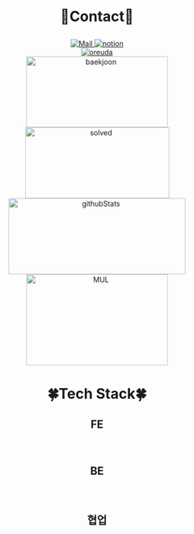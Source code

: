 <div  style = "display: flex;  align-items: center; flex-direction: column;  justify-content: center;" align = "center";>
  <div key="5">
    <h3 style ="font-size : 2em; font-weight:700;">💙Contact💙</h3>
    <div className=Preview_contactBadgeDiv__3demU>
      <a href=mailto:cjsdks518@naver.com target="_blank">
            <img
              src="https://img.shields.io/badge/Mail-6667AB?style=flat&logo=Gmail&logoColor=white"
              alt="Mail"
            />
          </a>
      <span></span>
      <a href=https://automatic-taker-f89.notion.site/293dd29d652e42699ad8c299036f6f43 target="_blank">
            <img src=https://img.shields.io/badge/Notion-000000?style=flat&logo=Notion&logoColor=white&link=https://automatic-taker-f89.notion.site/293dd29d652e42699ad8c299036f6f43/ alt="notion" />
          </a>
    </div>
  </div>
  
  <div key="6">
    <a href = "https://oreuda.kr/">
      <img
        src=https://oreuda.kr/api/v1/plant/card?nickname=eunjijilong
        alt="oreuda"
      />
    </a>
  </div>
  
  <div key="1">
    <img src=http://mazassumnida.wtf/api/v2/generate_badge?boj=cjsdks518 width="280" height="140" alt="baekjoon" />
    <img src=http://mazandi.herokuapp.com/api?handle=cjsdks518&theme=cold width="285" height="140" alt="solved" />
  </div>
  
  <div key="2">
    <img src=https://github-readme-stats.vercel.app/api?username=eunjijilong&show_icons=true&theme=gruvbox width="350" height="150" alt="githubStats" />
    <img src=https://github-readme-stats.vercel.app/api/top-langs/?username=eunjijilong&layout=compact&theme=merko width="280" height=180 alt="MUL" />
  </div>
  
  <div key="4">
  <h3 style ="font-size : 2em; font-weight:700;">🍀Tech Stack🍀</h3>
    <div ><h3 key=0 style ="font-size : 1.5em; font-weight:700;">FE</h3><div "><img
          key=27590.44854470071
          style = "margin: 5px 5px;"
          src=https://img.shields.io/badge/javascript-f1e05a?style=flat&logo=javascript&logoColor=white
          alt=""
        /> <img
          key=29668.300960112247
          style = "margin: 5px 5px;"
          src=https://img.shields.io/badge/typescript-31859c?style=flat&logo=typescript&logoColor=white
          alt=""
        /> <img
          key=441750.49521394435
          style = "margin: 5px 5px;"
          src=https://img.shields.io/badge/dart-98bad6?style=flat&logo=dart&logoColor=white
          alt=""
        /> <img
          key=862624.577193211
          style = "margin: 5px 5px;"
          src=https://img.shields.io/badge/vue.js-4FC08D?style=flat&logo=vue.js&logoColor=white
          alt=""
        /> <img
          key=964383.6338694005
          style = "margin: 5px 5px;"
          src=https://img.shields.io/badge/flutter-02569B?style=flat&logo=flutter&logoColor=white
          alt=""
        /> <img
          key=23592.349878208603
          style = "margin: 5px 5px;"
          src=https://img.shields.io/badge/next.js-000000?style=flat&logo=next.js&logoColor=white
          alt=""
        /> <img
          key=193144.0992413975
          style = "margin: 5px 5px;"
          src=https://img.shields.io/badge/react-61DAFB?style=flat&logo=react&logoColor=white
          alt=""
        /> <img
          key=903101.2341815998
          style = "margin: 5px 5px;"
          src=https://img.shields.io/badge/html5-e44b23?style=flat&logo=html5&logoColor=white
          alt=""
        /> <img
          key=338328.91765273485
          style = "margin: 5px 5px;"
          src=https://img.shields.io/badge/css-563d7c?style=flat&logo=css&logoColor=white
          alt=""
        /></div><h3 key=1 style ="font-size : 1.5em; font-weight:700;">BE</h3><div "><img
          key=798525.1894844556
          style = "margin: 5px 5px;"
          src=https://img.shields.io/badge/python-3581ba?style=flat&logo=python&logoColor=white
          alt=""
        /> <img
          key=581295.1540216806
          style = "margin: 5px 5px;"
          src=https://img.shields.io/badge/django-092E20?style=flat&logo=django&logoColor=white
          alt=""
        /></div><h3 key=2 style ="font-size : 1.5em; font-weight:700;">협업</h3><div "><img
          key=681466.7281701918
          style = "margin: 5px 5px;"
          src=https://img.shields.io/badge/figma-F24E1E?style=flat&logo=figma&logoColor=white
          alt=""
        /> <img
          key=190230.7800573453
          style = "margin: 5px 5px;"
          src=https://img.shields.io/badge/git-F05032?style=flat&logo=git&logoColor=white
          alt=""
        /> <img
          key=317829.9838076886
          style = "margin: 5px 5px;"
          src=https://img.shields.io/badge/jirasoftware-0052CC?style=flat&logo=jirasoftware&logoColor=white
          alt=""
        /></div></div>
  </div>
  
</div>
